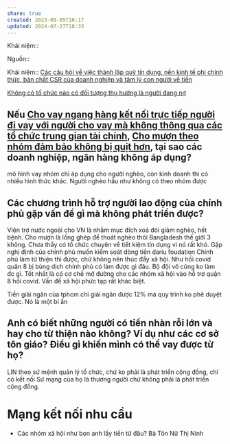 ```yaml
---
share: true
created: 2023-09-05T16:17
updated: 2024-07-27T18:33
---
```

Khái niệm:: 

Nguồn:: 

Khái niệm:: 
[Các câu hỏi về việc thành lập quỹ tín dụng, nền kinh tế phi chính thức, bản chất CSR của doanh nghiệp và tâm lý con người về tiền](./C%C3%A1c%20c%C3%A2u%20h%E1%BB%8Fi%20v%E1%BB%81%20vi%E1%BB%87c%20th%C3%A0nh%20l%E1%BA%ADp%20qu%E1%BB%B9%20t%C3%ADn%20d%E1%BB%A5ng,%20n%E1%BB%81n%20kinh%20t%E1%BA%BF%20phi%20ch%C3%ADnh%20th%E1%BB%A9c,%20b%E1%BA%A3n%20ch%E1%BA%A5t%20CSR%20c%E1%BB%A7a%20doanh%20nghi%E1%BB%87p%20v%C3%A0%20t%C3%A2m%20l%C3%BD%20con%20ng%C6%B0%E1%BB%9Di%20v%E1%BB%81%20ti%E1%BB%81n.md)

[Không có tổ chức nào có đối tượng thụ hưởng là người đang nợ](./Kh%C3%B4ng%20c%C3%B3%20t%E1%BB%95%20ch%E1%BB%A9c%20n%C3%A0o%20c%C3%B3%20%C4%91%E1%BB%91i%20t%C6%B0%E1%BB%A3ng%20th%E1%BB%A5%20h%C6%B0%E1%BB%9Fng%20l%C3%A0%20ng%C6%B0%E1%BB%9Di%20%C4%91ang%20n%E1%BB%A3.md)
## Nếu [Cho vay ngang hàng kết nối trực tiếp người đi vay với người cho vay mà không thông qua các tổ chức trung gian tài chính](../../Vay%20ti%E1%BB%81n/D%E1%BB%8Bch%20v%E1%BB%A5%20cho%20vay%20kh%C3%A1c/Cho%20vay%20ngang%20h%C3%A0ng%20k%E1%BA%BFt%20n%E1%BB%91i%20tr%E1%BB%B1c%20ti%E1%BA%BFp%20ng%C6%B0%E1%BB%9Di%20%C4%91i%20vay%20v%E1%BB%9Bi%20ng%C6%B0%E1%BB%9Di%20cho%20vay%20m%C3%A0%20kh%C3%B4ng%20th%C3%B4ng%20qua%20c%C3%A1c%20t%E1%BB%95%20ch%E1%BB%A9c%20trung%20gian%20t%C3%A0i%20ch%C3%ADnh.md), [Cho mượn theo nhóm đảm bảo không bị quịt hơn](../../Vay%20ti%E1%BB%81n/Cho%20m%C6%B0%E1%BB%A3n%20theo%20nh%C3%B3m%20%C4%91%E1%BA%A3m%20b%E1%BA%A3o%20kh%C3%B4ng%20b%E1%BB%8B%20qu%E1%BB%8Bt%20h%C6%A1n.md), tại sao các doanh nghiệp, ngân hàng không áp dụng?
mô hình vay nhóm chỉ áp dụng cho người nghèo, còn kinh doanh thì có nhiều hình thức khác. Người nghèo hầu như không có theo nhóm được
## Các chương trình hỗ trợ người lao động của chính phủ gặp vấn đề gì mà không phát triển được?
Viện trợ nước ngoài cho VN là nhằm mục đích xoá đói giảm nghèo, hết bệnh. Cho mượn là lồng ghép để thoát nghèo thôi
Bangladesh thế giới 3 không. Chưa thấy có tổ chức chuyên về tiết kiệm tín dụng vì nó rất khó. Gặp nghị định của chính phủ muốn kiểm soát dòng tiền
dariu foudation
Chính phủ làm từ thiện thì được, chứ không nên thúc đẩy xã hội. Như hồi covid quận 8 bị bùng dịch chính phủ có làm được gì đâu. Bộ đội vô cũng ko làm đc gì. Tốt nhất là có cơ chế mở đường cho các nhóm xã hội vào hỗ trợ
quận 8 hồi covid. Vấn đề xã hội phức tạp rất khác biệt. 

Tiền giải ngân của tphcm chỉ giải ngân được 12% mà quy trình ko phê duyệt được. Nó là một bí ẩn
## Anh có biết những người có tiền nhàn rỗi lớn và hay cho từ thiện nào không? Ví dụ như các cơ sở tôn giáo? Điều gì khiến mình có thể vay được từ họ?
LIN theo sứ mệnh quản lý tổ chức, chứ ko phải là phát triển cộng đồng, chỉ có kết nối
Sứ mạng của họ là thương người chứ không phải là phát triển cộng đồng. 

# Mạng kết nối nhu cầu
- Các nhóm xã hội như bọn anh lấy tiền từ đâu? Bà Tôn Nữ Thị Ninh
